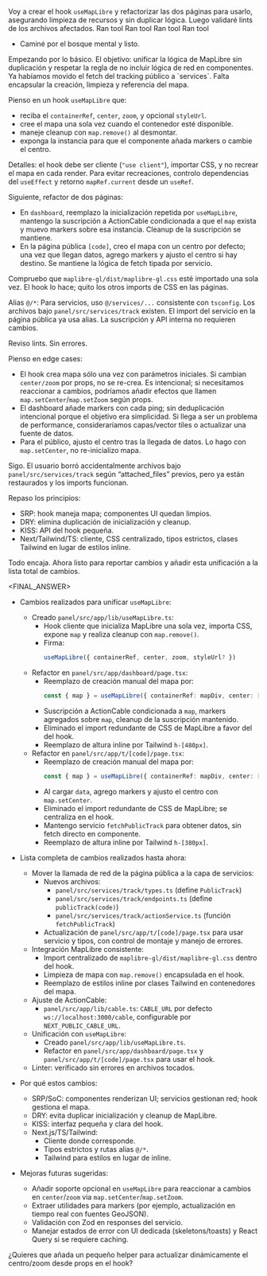 Voy a crear el hook `useMapLibre` y refactorizar las dos páginas para usarlo, asegurando limpieza de recursos y sin duplicar lógica. Luego validaré lints de los archivos afectados.
Ran tool
Ran tool
Ran tool
Ran tool
- Caminé por el bosque mental y listo.

<CONTEMPLATOR>
Empezando por lo básico. El objetivo: unificar la lógica de MapLibre sin duplicación y respetar la regla de no incluir lógica de red en componentes. Ya habíamos movido el fetch del tracking público a `services`. Falta encapsular la creación, limpieza y referencia del mapa.

Pienso en un hook `useMapLibre` que:
- reciba el `containerRef`, `center`, `zoom`, y opcional `styleUrl`.
- cree el mapa una sola vez cuando el contenedor esté disponible.
- maneje cleanup con `map.remove()` al desmontar.
- exponga la instancia para que el componente añada markers o cambie el centro.

Detalles: el hook debe ser cliente (`"use client"`), importar CSS, y no recrear el mapa en cada render. Para evitar recreaciones, controlo dependencias del `useEffect` y retorno `mapRef.current` desde un `useRef`.

Siguiente, refactor de dos páginas:
- En `dashboard`, reemplazo la inicialización repetida por `useMapLibre`, mantengo la suscripción a ActionCable condicionada a que el `map` exista y muevo markers sobre esa instancia. Cleanup de la suscripción se mantiene.
- En la página pública `[code]`, creo el mapa con un centro por defecto; una vez que llegan datos, agrego markers y ajusto el centro si hay destino. Se mantiene la lógica de fetch tipada por servicio.

Compruebo que `maplibre-gl/dist/maplibre-gl.css` esté importado una sola vez. El hook lo hace; quito los otros imports de CSS en las páginas.

Alias `@/*`: Para servicios, uso `@/services/...` consistente con `tsconfig`. Los archivos bajo `panel/src/services/track` existen. El import del servicio en la página pública ya usa alias. La suscripción y API interna no requieren cambios.

Reviso lints. Sin errores.

Pienso en edge cases:
- El hook crea mapa sólo una vez con parámetros iniciales. Si cambian `center/zoom` por props, no se re-crea. Es intencional; si necesitamos reaccionar a cambios, podríamos añadir efectos que llamen `map.setCenter`/`map.setZoom` según props.
- El dashboard añade markers con cada ping; sin deduplicación intencional porque el objetivo era simplicidad. Si llega a ser un problema de performance, consideraríamos capas/vector tiles o actualizar una fuente de datos.
- Para el público, ajusto el centro tras la llegada de datos. Lo hago con `map.setCenter`, no re-inicializo mapa.

Sigo. El usuario borró accidentalmente archivos bajo `panel/src/services/track` según “attached_files” previos, pero ya están restaurados y los imports funcionan.

Repaso los principios:
- SRP: hook maneja mapa; componentes UI quedan limpios.
- DRY: elimina duplicación de inicialización y cleanup.
- KISS: API del hook pequeña.
- Next/Tailwind/TS: cliente, CSS centralizado, tipos estrictos, clases Tailwind en lugar de estilos inline.

Todo encaja. Ahora listo para reportar cambios y añadir esta unificación a la lista total de cambios.
</CONTEMPLATOR>

<FINAL_ANSWER>
- Cambios realizados para unificar `useMapLibre`:
  - Creado `panel/src/app/lib/useMapLibre.ts`:
    - Hook cliente que inicializa MapLibre una sola vez, importa CSS, expone `map` y realiza cleanup con `map.remove()`.
    - Firma:
      ```ts
      useMapLibre({ containerRef, center, zoom, styleUrl? })
      ```
  - Refactor en `panel/src/app/dashboard/page.tsx`:
    - Reemplazo de creación manual del mapa por:
      ```ts
      const { map } = useMapLibre({ containerRef: mapDiv, center: [-58.3816, -34.6037], zoom: 10 });
      ```
    - Suscripción a ActionCable condicionada a `map`, markers agregados sobre `map`, cleanup de la suscripción mantenido.
    - Eliminado el import redundante de CSS de MapLibre a favor del del hook.
    - Reemplazo de altura inline por Tailwind `h-[480px]`.
  - Refactor en `panel/src/app/t/[code]/page.tsx`:
    - Reemplazo de creación manual del mapa por:
      ```ts
      const { map } = useMapLibre({ containerRef: mapDiv, center: [-58.3816, -34.6037], zoom: 12 });
      ```
    - Al cargar `data`, agrego markers y ajusto el centro con `map.setCenter`.
    - Eliminado el import redundante de CSS de MapLibre; se centraliza en el hook.
    - Mantengo servicio `fetchPublicTrack` para obtener datos, sin fetch directo en componente.
    - Reemplazo de altura inline por Tailwind `h-[380px]`.

- Lista completa de cambios realizados hasta ahora:
  - Mover la llamada de red de la página pública a la capa de servicios:
    - Nuevos archivos:
      - `panel/src/services/track/types.ts` (define `PublicTrack`)
      - `panel/src/services/track/endpoints.ts` (define `publicTrack(code)`)
      - `panel/src/services/track/actionService.ts` (función `fetchPublicTrack`)
    - Actualización de `panel/src/app/t/[code]/page.tsx` para usar servicio y tipos, con control de montaje y manejo de errores.
  - Integración MapLibre consistente:
    - Import centralizado de `maplibre-gl/dist/maplibre-gl.css` dentro del hook.
    - Limpieza de mapa con `map.remove()` encapsulada en el hook.
    - Reemplazo de estilos inline por clases Tailwind en contenedores del mapa.
  - Ajuste de ActionCable:
    - `panel/src/app/lib/cable.ts`: `CABLE_URL` por defecto `ws://localhost:3000/cable`, configurable por `NEXT_PUBLIC_CABLE_URL`.
  - Unificación con `useMapLibre`:
    - Creado `panel/src/app/lib/useMapLibre.ts`.
    - Refactor en `panel/src/app/dashboard/page.tsx` y `panel/src/app/t/[code]/page.tsx` para usar el hook.
  - Linter: verificado sin errores en archivos tocados.

- Por qué estos cambios:
  - SRP/SoC: componentes renderizan UI; servicios gestionan red; hook gestiona el mapa.
  - DRY: evita duplicar inicialización y cleanup de MapLibre.
  - KISS: interfaz pequeña y clara del hook.
  - Next.js/TS/Tailwind:
    - Cliente donde corresponde.
    - Tipos estrictos y rutas alias `@/*`.
    - Tailwind para estilos en lugar de inline.

- Mejoras futuras sugeridas:
  - Añadir soporte opcional en `useMapLibre` para reaccionar a cambios en `center`/`zoom` via `map.setCenter`/`map.setZoom`.
  - Extraer utilidades para markers (por ejemplo, actualización en tiempo real con fuentes GeoJSON).
  - Validación con Zod en responses del servicio.
  - Manejar estados de error con UI dedicada (skeletons/toasts) y React Query si se requiere caching.

¿Quieres que añada un pequeño helper para actualizar dinámicamente el centro/zoom desde props en el hook?